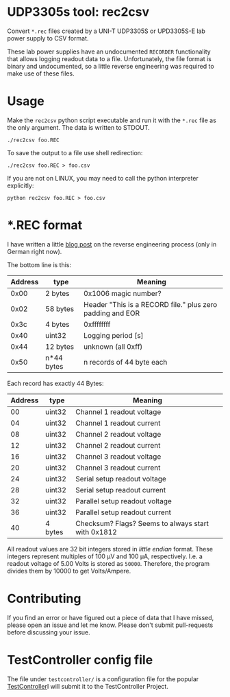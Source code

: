 
# UDP3305s tool: rec2csv

Convert `*.rec` files created by a UNI-T UDP3305S or UPD3305S-E lab power supply to
CSV format.

These lab power supplies have an undocumented `RECORDER` functionality that
allows logging readout data to a file. Unfortunately, the file format is binary
and undocumented, so a little reverse engineering was required to make use of
these files.

# Usage

Make the `rec2csv` python script executable and run it with the `*.rec` file as
the only argument.  The data is written to STDOUT.

    ./rec2csv foo.REC

To save the output to a file use shell redirection:

    ./rec2csv foo.REC > foo.csv

If you are not on LINUX, you may need to call the python interpreter explicitly:
    
    python rec2csv foo.REC > foo.csv


# *.REC format

I have written a little [blog
post](https://techbotch.org/blog/udp3305s-recordings/index.html#udp3305s-recordings)
on the reverse engineering process (only in German right now).

The bottom line is this:

| Address | type        | Meaning                                                     |
|---------|-------------|-------------------------------------------------------------|
| 0x00    | 2 bytes     | 0x1006 magic number?                                        |
| 0x02    | 58 bytes    | Header "This is a RECORD file." plus zero padding and EOR   |
| 0x3c    | 4 bytes     | 0xffffffff                                                  |
| 0x40    | uint32      | Logging period [s]                                          |
| 0x44    | 12 bytes    | unknown (all 0xff)                                          |
| 0x50    | n*44 bytes  | n records of 44 byte each                                   |

Each record has exactly 44 Bytes:

| Address | type    | Meaning                                                     |
|---------|---------|-------------------------------------------------------------|
| 00      | uint32  | Channel 1 readout voltage                                   |
| 04      | uint32  | Channel 1 readout current                                   |
| 08      | uint32  | Channel 2 readout voltage                                   |
| 12      | uint32  | Channel 2 readout current                                   |
| 16      | uint32  | Channel 3 readout voltage                                   |
| 20      | uint32  | Channel 3 readout current                                   |
| 24      | uint32  | Serial setup readout voltage                                |
| 28      | uint32  | Serial setup readout current                                |
| 32      | uint32  | Parallel setup readout voltage                              |
| 36      | uint32  | Parallel setup readout current                              |
| 40      | 4 bytes | Checksum? Flags? Seems to always start with 0x1812          |


All readout values are 32 bit integers stored in *little endian* format.
These integers represent multiples of 100 µV and 100 µA, respectively. I.e. a
readout voltage of 5.00 Volts is stored as `50000`. Therefore, the program
divides them by 10000 to get Volts/Ampere.


# Contributing

If you find an error or have figured out a piece of data that I have missed,
please open an issue and let me know. Please don't submit pull-requests before
discussing your issue.

# TestController config file

The file under `testcontroller/` is a configuration file for the popular
[TestController](https://lygte-info.dk/project/TestControllerIntro%20UK.html)I
will submit it to the TestController Project.
